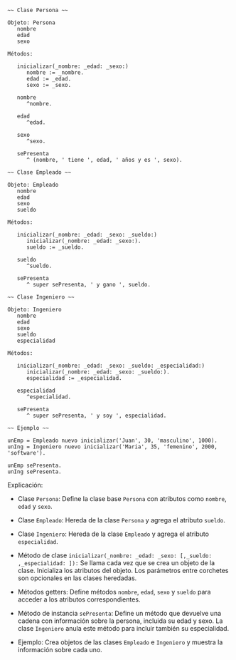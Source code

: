 ```smalltalk
~~ Clase Persona ~~

Objeto: Persona
   nombre
   edad
   sexo

Métodos:

   inicializar(_nombre: _edad: _sexo:)
      nombre := _nombre.
      edad := _edad.
      sexo := _sexo.

   nombre
      ^nombre.

   edad
      ^edad.

   sexo
      ^sexo.

   sePresenta
      ^ (nombre, ' tiene ', edad, ' años y es ', sexo).

~~ Clase Empleado ~~

Objeto: Empleado
   nombre
   edad
   sexo
   sueldo

Métodos:

   inicializar(_nombre: _edad: _sexo: _sueldo:)
      inicializar(_nombre: _edad: _sexo:).
      sueldo := _sueldo.

   sueldo
      ^sueldo.

   sePresenta
      ^ super sePresenta, ' y gano ', sueldo.

~~ Clase Ingeniero ~~

Objeto: Ingeniero
   nombre
   edad
   sexo
   sueldo
   especialidad

Métodos:

   inicializar(_nombre: _edad: _sexo: _sueldo: _especialidad:)
      inicializar(_nombre: _edad: _sexo: _sueldo:).
      especialidad := _especialidad.

   especialidad
      ^especialidad.

   sePresenta
      ^ super sePresenta, ' y soy ', especialidad.

~~ Ejemplo ~~

unEmp = Empleado nuevo inicializar('Juan', 30, 'masculino', 1000).
unIng = Ingeniero nuevo inicializar('Maria', 35, 'femenino', 2000, 'software').

unEmp sePresenta.
unIng sePresenta.
```

Explicación:

* Clase `Persona`: Define la clase base `Persona` con atributos como `nombre`, `edad` y `sexo`.

* Clase `Empleado`: Hereda de la clase `Persona` y agrega el atributo `sueldo`.

* Clase `Ingeniero`: Hereda de la clase `Empleado` y agrega el atributo `especialidad`.

* Método de clase `inicializar(_nombre: _edad: _sexo: [,_sueldo: ,_especialidad: ]):` Se llama cada vez que se crea un objeto de la clase. Inicializa los atributos del objeto. Los parámetros entre corchetes son opcionales en las clases heredadas.

* Métodos getters: Define métodos `nombre`, `edad`, `sexo` y `sueldo` para acceder a los atributos correspondientes.

* Método de instancia `sePresenta`: Define un método que devuelve una cadena con información sobre la persona, incluida su edad y sexo. La clase `Ingeniero` anula este método para incluir también su especialidad.

* Ejemplo: Crea objetos de las clases `Empleado` e `Ingeniero` y muestra la información sobre cada uno.